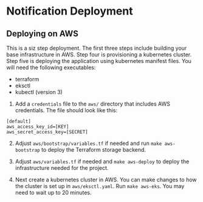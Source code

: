 # Notification Deployment

## Deploying on AWS

This is a siz step deployment. The first three steps include building your base infrastructure in AWS. Step four is provisioning a kubernetes cluster. Step five is deploying the application using kubernetes manifest files. You will need the following executables:

- terraform
- eksctl
- kubectl (version 3)

1. Add a `credentials` file to the `aws/` directory that includes AWS credentials. The file should look like this:

```
[default]
aws_access_key_id=[KEY]
aws_secret_access_key=[SECRET]
```

2. Adjust `aws/bootstrap/variables.tf` if needed and run `make aws-bootstrap` to deploy the Terraform storage backend.

3. Adjust `aws/variables.tf` if needed and `make aws-deploy` to deploy the infrastructure needed for the project.

4. Next create a kubernetes cluster in AWS. You can make changes to how the cluster is set up in `aws/eksctl.yaml`.  Run `make aws-eks`. You may need to wait up to 20 minutes.